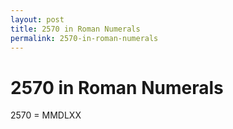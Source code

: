 ```yaml
---
layout: post
title: 2570 in Roman Numerals
permalink: 2570-in-roman-numerals
---
```


# 2570 in Roman Numerals

2570 = MMDLXX

